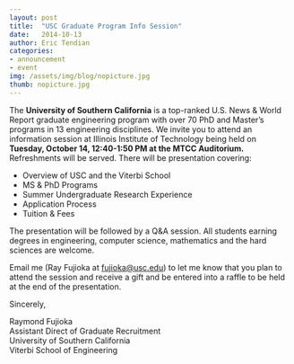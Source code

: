 ```yaml
---
layout: post
title:  "USC Graduate Program Info Session"
date:   2014-10-13
author: Eric Tendian
categories: 
- announcement
- event
img: /assets/img/blog/nopicture.jpg
thumb: nopicture.jpg
---
```


The **University of Southern California** is a top-ranked U.S. News & World Report graduate engineering program with over 70 PhD and Master’s programs in 13 engineering disciplines. We invite you to attend an information session at Illinois Institute of Technology being held on **Tuesday, October 14, 12:40-1:50 PM at the MTCC Auditorium.** Refreshments will be served. There will be presentation covering:

- Overview of USC and the Viterbi School
- MS & PhD Programs
- Summer Undergraduate Research Experience
- Application Process
- Tuition & Fees

The presentation will be followed by a Q&A session. All students earning degrees in engineering, computer science, mathematics and the hard sciences are welcome.

Email me (Ray Fujioka at <fujioka@usc.edu>) to let me know that you plan to attend the session and receive a gift and be entered into a raffle to be held at the end of the presentation.

Sincerely,

Raymond Fujioka<br>
Assistant Direct of Graduate Recruitment<br>
University of Southern California<br>
Viterbi School of Engineering
